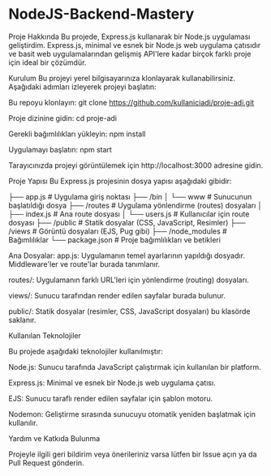 # NodeJS-Backend-Mastery

Proje Hakkında
Bu projede, Express.js kullanarak bir Node.js uygulaması geliştirdim. Express.js, minimal ve esnek bir Node.js web uygulama çatısıdır ve basit web uygulamalarından gelişmiş API'lere kadar birçok farklı proje için ideal bir çözümdür.

Kurulum
Bu projeyi yerel bilgisayarınıza klonlayarak kullanabilirsiniz. Aşağıdaki adımları izleyerek projeyi başlatın:

Bu repoyu klonlayın:
git clone https://github.com/kullaniciadi/proje-adi.git


Proje dizinine gidin:
cd proje-adi


Gerekli bağımlılıkları yükleyin:
npm install


Uygulamayı başlatın:
npm start


Tarayıcınızda projeyi görüntülemek için http://localhost:3000 adresine gidin.

Proje Yapısı
Bu Express.js projesinin dosya yapısı aşağıdaki gibidir:

├── app.js               # Uygulama giriş noktası
├── /bin
│   └── www              # Sunucunun başlatıldığı dosya
├── /routes              # Uygulama yönlendirme (routes) dosyaları
│   ├── index.js         # Ana route dosyası
│   └── users.js         # Kullanıcılar için route dosyası
├── /public              # Statik dosyalar (CSS, JavaScript, Resimler)
├── /views               # Görüntü dosyaları (EJS, Pug gibi)
├── /node_modules        # Bağımlılıklar
└── package.json         # Proje bağımlılıkları ve betikleri


Ana Dosyalar:
app.js: Uygulamanın temel ayarlarının yapıldığı dosyadır. Middleware'ler ve route'lar burada tanımlanır.


routes/: Uygulamanın farklı URL'leri için yönlendirme (routing) dosyaları.


views/: Sunucu tarafından render edilen sayfalar burada bulunur.


public/: Statik dosyalar (resimler, CSS, JavaScript dosyaları) bu klasörde saklanır.


Kullanılan Teknolojiler


Bu projede aşağıdaki teknolojiler kullanılmıştır:

Node.js: Sunucu tarafında JavaScript çalıştırmak için kullanılan bir platform.


Express.js: Minimal ve esnek bir Node.js web uygulama çatısı.


EJS: Sunucu taraflı render edilen sayfalar için şablon motoru.


Nodemon: Geliştirme sırasında sunucuyu otomatik yeniden başlatmak için kullanılır.


Yardım ve Katkıda Bulunma


Projeyle ilgili geri bildirim veya önerileriniz varsa lütfen bir Issue açın ya da Pull Request gönderin.

